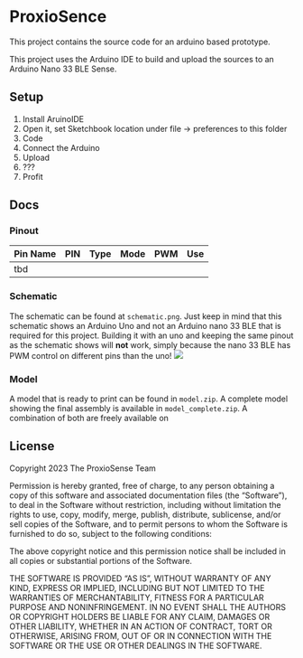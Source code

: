 # ProxioSence

This project contains the source code for an arduino based prototype.

This project uses the Arduino IDE to build and upload the sources to an Arduino Nano 33 BLE Sense.

## Setup
1. Install AruinoIDE
2. Open it, set Sketchbook location under file -> preferences to this folder
3. Code
4. Connect the Arduino
5. Upload
6. ???
7. Profit


## Docs
### Pinout

| Pin Name     | PIN | Type   | Mode    | PWM | Use                                      |
|--------------|-----|--------|---------|-----|------------------------------------------|
| tbd | | | | | |


### Schematic
The schematic can be found at `schematic.png`. Just keep in mind that this schematic shows an Arduino Uno and not an 
Arduino nano 33 BLE that is required for this project. Building it with an uno and keeping the same pinout as the 
schematic shows will **not** work, simply because the nano 33 BLE has PWM control on different pins than the uno!
![](.\schematic.png)


### Model
A model that is ready to print can be found in `model.zip`. A complete model showing the final assembly is available
in `model_complete.zip`. A combination of both are freely available on 


## License
Copyright 2023 The ProxioSense Team

Permission is hereby granted, free of charge, to any person obtaining a copy of this software and associated documentation files (the “Software”), to deal in the Software without restriction, including without limitation the rights to use, copy, modify, merge, publish, distribute, sublicense, and/or sell copies of the Software, and to permit persons to whom the Software is furnished to do so, subject to the following conditions:

The above copyright notice and this permission notice shall be included in all copies or substantial portions of the Software.

THE SOFTWARE IS PROVIDED “AS IS”, WITHOUT WARRANTY OF ANY KIND, EXPRESS OR IMPLIED, INCLUDING BUT NOT LIMITED TO THE WARRANTIES OF MERCHANTABILITY, FITNESS FOR A PARTICULAR PURPOSE AND NONINFRINGEMENT. IN NO EVENT SHALL THE AUTHORS OR COPYRIGHT HOLDERS BE LIABLE FOR ANY CLAIM, DAMAGES OR OTHER LIABILITY, WHETHER IN AN ACTION OF CONTRACT, TORT OR OTHERWISE, ARISING FROM, OUT OF OR IN CONNECTION WITH THE SOFTWARE OR THE USE OR OTHER DEALINGS IN THE SOFTWARE.

